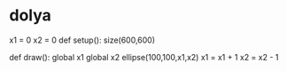 # dolya
x1 = 0
x2 = 0
def setup():
    size(600,600)
    
def draw():
    global x1
    global x2
    ellipse(100,100,x1,x2)
    x1 = x1 + 1
    x2 = x2 - 1
